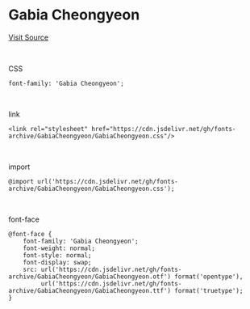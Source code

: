 # Gabia Cheongyeon

[Visit Source](https://font.gabia.com/2022)

&nbsp;

CSS

```
font-family: 'Gabia Cheongyeon';
```

&nbsp;

link

```
<link rel="stylesheet" href="https://cdn.jsdelivr.net/gh/fonts-archive/GabiaCheongyeon/GabiaCheongyeon.css"/>
```

&nbsp;

import

```
@import url('https://cdn.jsdelivr.net/gh/fonts-archive/GabiaCheongyeon/GabiaCheongyeon.css');
```

&nbsp;

font-face

```
@font-face {
    font-family: 'Gabia Cheongyeon';
    font-weight: normal;
    font-style: normal;
    font-display: swap;
    src: url('https://cdn.jsdelivr.net/gh/fonts-archive/GabiaCheongyeon/GabiaCheongyeon.otf') format('opentype'),
         url('https://cdn.jsdelivr.net/gh/fonts-archive/GabiaCheongyeon/GabiaCheongyeon.ttf') format('truetype');
}
```
